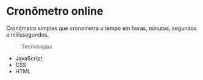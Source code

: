 # Cronômetro online

Cronômetro simples que cronometra o tempo em horas, minutos, segundos e milissegundos. 

> Tecnologias

- JavaScript
- CSS
- HTML
